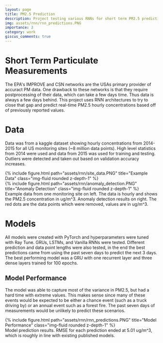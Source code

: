 ```yaml
---
layout: page
title: PM2.5 Prediction
description: Project testing various RNNs for short term PM2.5 prediction in the US
img: assets/rnn/rnn_predictions.PNG
importance: 2
category: work
giscus_comments: true
---
```


# Short Term Particulate Measurements
The EPA's IMPROVE and CSN networks are the USAs primary provider of accuract PM data. One drawback to these networks is that they require postprocessing of their data, which can take a few days time. Thus data is always a few days behind. This project uses RNN architectures to try to close that gap and predict real-time PM2.5 hourly concentrations based off of previously reported values.

# Data
Data was from a kaggle dataset showing hourly concentrations from 2014-2015 for all US monitoring sites (~8 million data points). High level statistics from 2014 were used and data from 2015 was used for training and testing. Outliers were detected and taken out based on validation accuracy increases.
<div class="row">
    <div class="col-sm mt-3 mt-md-0">
        {% include figure.html path="assets/rnn/site_data.PNG" title="Example Data" class="img-fluid rounded z-depth-1" %}
    </div>
    <div class="col-sm mt-3 mt-md-0">
        {% include figure.html path="assets/rnn/anomaly_detection.PNG" title="Anomaly Detection" class="img-fluid rounded z-depth-1" %}
    </div>
</div>
<div class="caption">
    Example data from one monitoring site on left. The data is hourly and shows the PM2.5 concentration in ug/m^3.
    Anomaly detection results on right. The red dots are the data points which were removed, values are in ug/m^3.
</div>

# Models
All models were created with PyTorch and hyperparameters were tuned with Ray Tune. GRUs, LSTMs, and Vanilla RNNs were tested. Different prediction and data point lengths were also tested, in the end the best predictions came from using the past seven days to predict the next 3 days. The best performing model was a GRU with one recurrent layer and three dense layers trained for 100 epochs.

## Model Performance
The model was able to capture most of the variance in PM2.5, but had a hard time with extreme values. This makes sense since many of these events would be expected to be either a chance event (such as a truck driving by) or an annual event such as a forest fire. The past seven days of measurements would be unlikely to predict these scenarios.

<div class="row">
    <div class="col-sm mt-3 mt-md-0">
        {% include figure.html path="assets/rnn/rnn_predictions.PNG" title="Model Performance" class="img-fluid rounded z-depth-1" %}
    </div>
</div>
<div class="caption">
    Model prediction results. RMSE for each prediction ended at 5.01 ug/m^3, which is roughly in line with existing published models.
</div>
